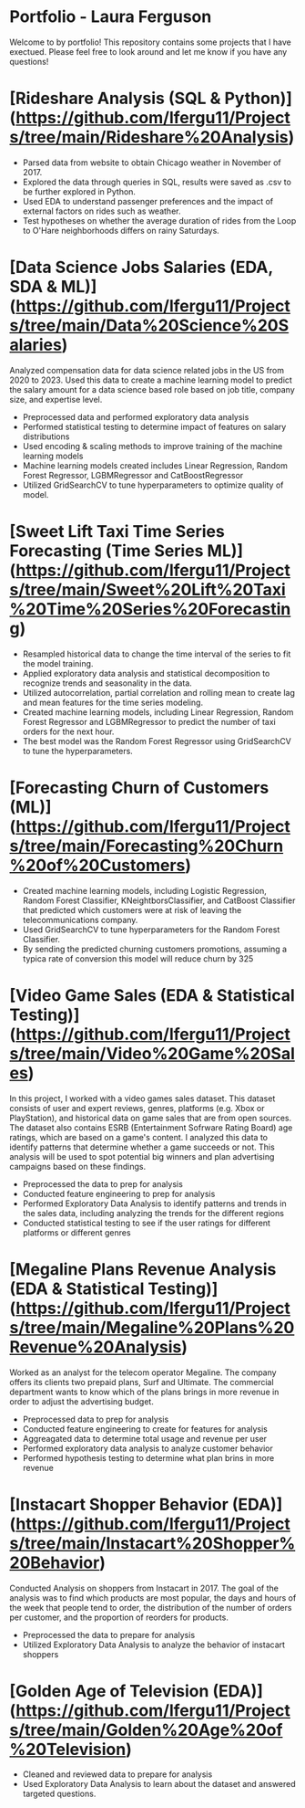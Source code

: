 # Portfolio - Laura Ferguson
Welcome to by portfolio! This repository contains some projects that I have exectued. Please feel free to look around and let me know if you have any questions!

# [Rideshare Analysis (SQL & Python)] (https://github.com/lfergu11/Projects/tree/main/Rideshare%20Analysis)
* Parsed data from website to obtain Chicago weather in November of 2017.
* Explored the data through queries in SQL, results were saved as .csv to be further explored in Python. 
* Used EDA to understand passenger preferences and the impact of external factors on rides such as weather.
* Test hypotheses on whether the average duration of rides from the Loop to O'Hare neighborhoods differs on rainy Saturdays.

# [Data Science Jobs Salaries (EDA, SDA & ML)] (https://github.com/lfergu11/Projects/tree/main/Data%20Science%20Salaries)
Analyzed compensation data for data science related jobs in the US from 2020 to 2023. Used this data to create a machine learning model to predict the salary amount for a data science based role based on job title, company size, and expertise level. 
* Preprocessed data and performed exploratory data analysis
* Performed statistical testing to determine impact of features on salary distributions
* Used encoding & scaling methods to improve training of the machine learning models
* Machine learning models created includes Linear Regression, Random Forest Regressor, LGBMRegressor and CatBoostRegressor
* Utilized GridSearchCV to tune hyperparameters to optimize quality of model. 

# [Sweet Lift Taxi Time Series Forecasting (Time Series ML)] (https://github.com/lfergu11/Projects/tree/main/Sweet%20Lift%20Taxi%20Time%20Series%20Forecasting)
* Resampled historical data to change the time interval of the series to fit the model training.
* Applied exploratory data analysis and statistical decomposition to recognize trends and seasonality in the data. 
* Utilized autocorrelation, partial correlation and rolling mean to create lag and mean features for the time series modeling.
* Created machine learning models, including Linear Regression, Random Forest Regressor and LGBMRegressor to predict the number of taxi orders for the next hour.
* The best model was the Random Forest Regressor using GridSearchCV to tune the hyperparameters.

# [Forecasting Churn of Customers (ML)] (https://github.com/lfergu11/Projects/tree/main/Forecasting%20Churn%20of%20Customers)
* Created machine learning models, including Logistic Regression, Random Forest Classifier, KNeightborsClassifier, and CatBoost Classifier that predicted which customers were at risk of leaving the telecommunications company.
* Used GridSearchCV to tune hyperparameters for the Random Forest Classifier.
* By sending the predicted churning customers promotions, assuming a typica rate of conversion this model will reduce churn by 325

# [Video Game Sales (EDA & Statistical Testing)] (https://github.com/lfergu11/Projects/tree/main/Video%20Game%20Sales)
In this project, I worked with a video games sales dataset. This dataset consists of user and expert reviews, genres, platforms (e.g. Xbox or PlayStation), and historical data on game sales that are from open sources. The dataset also contains ESRB (Entertainment Sofrware Rating Board) age ratings, which are based on a game's content. I analyzed this data to identify patterns that determine whether a game succeeds or not. This analysis will be used to spot potential big winners and plan advertising campaigns based on these findings.
* Preprocessed the data to prep for analysis
* Conducted feature engineering to prep for analysis
* Performed Exploratory Data Analysis to identify patterns and trends in the sales data, including analyzing the trends for the different regions
* Conducted statistical testing to see if the user ratings for different platforms or different genres

# [Megaline Plans Revenue Analysis (EDA & Statistical Testing)] (https://github.com/lfergu11/Projects/tree/main/Megaline%20Plans%20Revenue%20Analysis)
Worked as an analyst for the telecom operator Megaline. The company offers its clients two prepaid plans, Surf and Ultimate. The commercial department wants to know which of the plans brings in more revenue in order to adjust the advertising budget. 
* Preprocessed data to prep for analysis
* Conducted feature engineering to create for features for analysis
* Aggreagated data to determine total usage and revenue per user
* Performed exploratory data analysis to analyze customer behavior
* Performed hypothesis testing to determine what plan brins in more revenue

# [Instacart Shopper Behavior (EDA)] (https://github.com/lfergu11/Projects/tree/main/Instacart%20Shopper%20Behavior)
Conducted Analysis on shoppers from Instacart in 2017. The goal of the analysis was to find which products are most popular, the days and hours of the week that people tend to order, the distribution of the number of orders per customer, and the proportion of reorders for products. 
* Preprocessed the data to prepare for analysis
* Utilized Exploratory Data Analysis to analyze the behavior of instacart shoppers

# [Golden Age of Television (EDA)] (https://github.com/lfergu11/Projects/tree/main/Golden%20Age%20of%20Television)
* Cleaned and reviewed data to prepare for analysis
* Used Exploratory Data Analysis to learn about the dataset and answered targeted questions. 